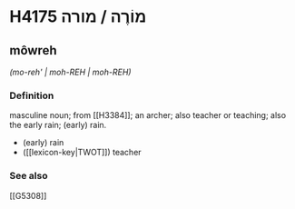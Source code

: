 # H4175 מוֹרֶה / מורה

## môwreh

_(mo-reh' | moh-REH | moh-REH)_

### Definition

masculine noun; from [[H3384]]; an archer; also teacher or teaching; also the early rain; (early) rain.

- (early) rain
- ([[lexicon-key|TWOT]]) teacher
### See also

[[G5308]]

